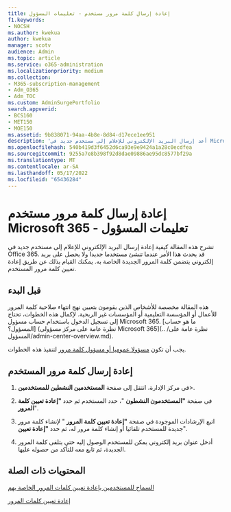 ```yaml
---
title: إعادة إرسال كلمة مرور مستخدم - تعليمات المسؤول
f1.keywords:
- NOCSH
ms.author: kwekua
author: kwekua
manager: scotv
audience: Admin
ms.topic: article
ms.service: o365-administration
ms.localizationpriority: medium
ms.collection:
- M365-subscription-management
- Adm_O365
- Adm_TOC
ms.custom: AdminSurgePortfolio
search.appverid:
- BCS160
- MET150
- MOE150
ms.assetid: 9b838071-94aa-4b8e-8d84-d17ece1ee951
description: 'أعد إرسال البريد الإلكتروني للإعلام إلى مستخدم جديد في Microsoft 365 عن طريق إعادة تعيين كلمة مرور المستخدم إذا لم يحصل على البريد الإلكتروني الأصلي مع كلمة المرور الجديدة الخاصة به. '
ms.openlocfilehash: 540b419d3f6452d6ca93e9e9424a1a28c0ecdfea
ms.sourcegitcommit: 9255a7e8b398f92d8dae09886ae95dc8577bf29a
ms.translationtype: MT
ms.contentlocale: ar-SA
ms.lasthandoff: 05/17/2022
ms.locfileid: "65436284"
---
```

# <a name="resend-a-microsoft-365-users-password---admin-help"></a>إعادة إرسال كلمة مرور مستخدم Microsoft 365 - تعليمات المسؤول

تشرح هذه المقالة كيفية إعادة إرسال البريد الإلكتروني للإعلام إلى مستخدم جديد في Office 365. قد يحدث هذا الأمر عندما تنشئ مستخدما جديدا ولا يحصل على بريد إلكتروني يتضمن كلمة المرور الجديدة الخاصة به. يمكنك القيام بذلك عن طريق إعادة تعيين كلمة مرور المستخدم.

## <a name="before-you-begin"></a>قبل البدء

هذه المقالة مخصصة للأشخاص الذين يقومون بتعيين نهج انتهاء صلاحية كلمة المرور للأعمال أو المؤسسة التعليمية أو المؤسسات غير الربحية. لإكمال هذه الخطوات، تحتاج إلى تسجيل الدخول باستخدام حساب مسؤول Microsoft 365. [ما هو حساب المسؤول؟] (نظرة عامة على مركز مسؤولي Microsoft 365](.. /نظرة عامة على المسؤول/admin-center-overview.md).

يجب أن تكون [مسؤولا عموميا أو مسؤول كلمة مرور](about-admin-roles.md) لتنفيذ هذه الخطوات.

## <a name="resend-user-password"></a>إعادة إرسال كلمة مرور المستخدم
  
1. في مركز الإدارة، انتقل إلى صفحة **المستخدمين النشطين للمستخدمين**\>.<a href="https://go.microsoft.com/fwlink/p/?linkid=834822" target="_blank"></a>

2. في صفحة **"المستخدمون النشطون** "، حدد المستخدم ثم حدد **"إعادة تعيين كلمة المرور**".

3. اتبع الإرشادات الموجودة في صفحة **"إعادة تعيين كلمة المرور** " لإنشاء كلمة مرور جديدة للمستخدم تلقائيا أو إنشاء كلمة مرور له، ثم حدد **"إعادة تعيين**".  

4. أدخل عنوان بريد إلكتروني يمكن للمستخدم الوصول إليه حتى يتلقى كلمة المرور الجديدة، ثم تابع معه للتأكد من حصوله عليها.

## <a name="related-content"></a>المحتويات ذات الصلة

[السماح للمستخدمين بإعادة تعيين كلمات المرور الخاصة بهم](../add-users/let-users-reset-passwords.md)

[إعادة تعيين كلمات المرور](../add-users/reset-passwords.md)